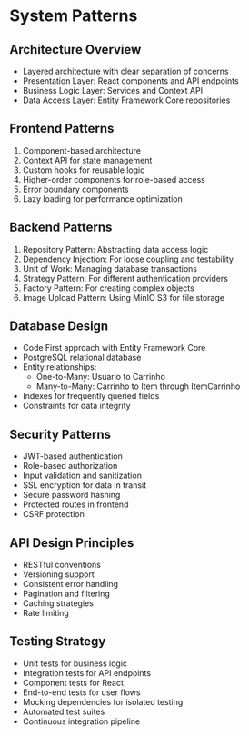 # System Patterns

## Architecture Overview
- Layered architecture with clear separation of concerns
- Presentation Layer: React components and API endpoints
- Business Logic Layer: Services and Context API
- Data Access Layer: Entity Framework Core repositories

## Frontend Patterns
1. Component-based architecture
2. Context API for state management
3. Custom hooks for reusable logic
4. Higher-order components for role-based access
5. Error boundary components
6. Lazy loading for performance optimization

## Backend Patterns
1. Repository Pattern: Abstracting data access logic
2. Dependency Injection: For loose coupling and testability
3. Unit of Work: Managing database transactions
4. Strategy Pattern: For different authentication providers
5. Factory Pattern: For creating complex objects
6. Image Upload Pattern: Using MinIO S3 for file storage

## Database Design
- Code First approach with Entity Framework Core
- PostgreSQL relational database
- Entity relationships:
  - One-to-Many: Usuario to Carrinho
  - Many-to-Many: Carrinho to Item through ItemCarrinho
- Indexes for frequently queried fields
- Constraints for data integrity

## Security Patterns
- JWT-based authentication
- Role-based authorization
- Input validation and sanitization
- SSL encryption for data in transit
- Secure password hashing
- Protected routes in frontend
- CSRF protection

## API Design Principles
- RESTful conventions
- Versioning support
- Consistent error handling
- Pagination and filtering
- Caching strategies
- Rate limiting

## Testing Strategy
- Unit tests for business logic
- Integration tests for API endpoints
- Component tests for React
- End-to-end tests for user flows
- Mocking dependencies for isolated testing
- Automated test suites
- Continuous integration pipeline
